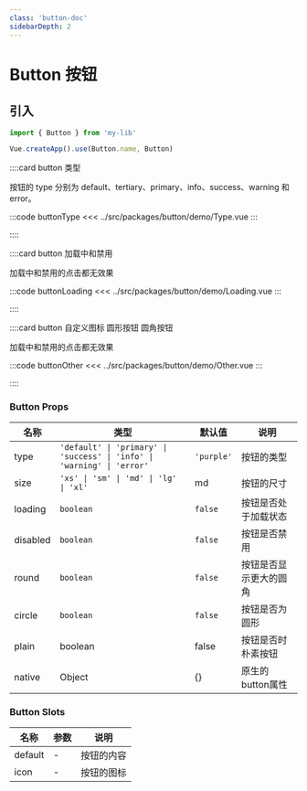 ```yaml
---
class: 'button-doc'
sidebarDepth: 2
---
```

# Button 按钮

## 引入

```javascript
import { Button } from 'my-lib'

Vue.createApp().use(Button.name, Button)
```

::::card button 类型

按钮的 type 分别为 default、tertiary、primary、info、success、warning 和 error。

:::code buttonType
<<< ../src/packages/button/demo/Type.vue
:::

::::

::::card button 加载中和禁用

加载中和禁用的点击都无效果

:::code buttonLoading
<<< ../src/packages/button/demo/Loading.vue
:::

::::


::::card button 自定义图标 圆形按钮 圆角按钮

加载中和禁用的点击都无效果

:::code buttonOther
<<< ../src/packages/button/demo/Other.vue
:::

::::

### Button Props

| 名称 | 类型 | 默认值 | 说明 |
| --- | --- | --- | --- |
| type | `'default' \| 'primary' \| 'success' \| 'info' \| 'warning' \| 'error'` | `'purple'`| 按钮的类型 |
| size | `'xs' \| 'sm' \| 'md' \| 'lg' \| 'xl'` | md | 按钮的尺寸 |
| loading | `boolean` | `false` | 按钮是否处于加载状态 |
| disabled | `boolean` | `false` | 按钮是否禁用 |
| round | `boolean` | `false` | 按钮是否显示更大的圆角 |
| circle | `boolean` | `false` | 按钮是否为圆形 |
| plain | boolean | false | 按钮是否时朴素按钮 |
| native | Object | {} | 原生的button属性 |




### Button Slots

| 名称    | 参数 | 说明       |
| ------- | ---- | ---------- |
| default | -    | 按钮的内容 |
| icon    | -    | 按钮的图标 |

